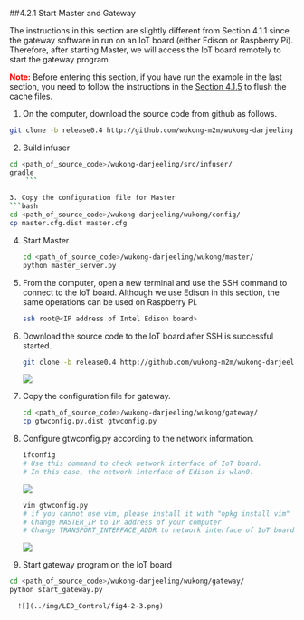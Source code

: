 ##4.2.1 Start Master and Gateway

The instructions in this section are slightly different from Section 4.1.1 since the gateway software in run on an IoT board (either Edison or Raspberry Pi). Therefore, after starting Master, we will  access the IoT board remotely to start the gateway program.   

<font color="red">**Note:**</font> Before entering this section, if you have run the example in the last section, you need to follow the instructions in the [Section 4.1.5](../discovery_issue.md) to flush the cache files.

1. On the computer, download the source code from github as follows.  

  ```bash
  git clone -b release0.4 http://github.com/wukong-m2m/wukong-darjeeling
  ```

2. Build infuser
  ```bash
  cd <path_of_source_code>/wukong-darjeeling/src/infuser/  
  gradle 
      ```      
        
3. Copy the configuration file for Master  
  ```bash
  cd <path_of_source_code>/wukong-darjeeling/wukong/config/  
  cp master.cfg.dist master.cfg  
  ```

4. Start Master    
    ```bash
    cd <path_of_source_code>/wukong-darjeeling/wukong/master/   
    python master_server.py   
    ```

5. From the computer, open a new terminal and use the SSH command to connect to the IoT board. Although we use Edison in this section, the same operations can be used on Raspberry Pi.    
    ```bash
    ssh root@<IP address of Intel Edison board> 
    ```
    
6. Download the source code to the IoT board after SSH is successful started.
    ```bash
    git clone -b release0.4 http://github.com/wukong-m2m/wukong-darjeeling  
    ```   
    ![](../img/LED_Control/fig4-2-0.png)

7. Copy the configuration file for gateway.  
    ```bash
    cd <path_of_source_code>/wukong-darjeeling/wukong/gateway/  
    cp gtwconfig.py.dist gtwconfig.py
    ```
         
8. Configure gtwconfig.py according to the network information.
   ```bash
   ifconfig 
   # Use this command to check network interface of IoT board. 
   # In this case, the network interface of Edison is wlan0.  
   ```
      ![](../img/LED_Control/fig4-2-1.png)
 
   ```bash
   vim gtwconfig.py 
   # if you cannot use vim, please install it with "opkg install vim"  
   # Change MASTER_IP to IP address of your computer
   # Change TRANSPORT_INTERFACE_ADDR to network interface of IoT board
   ```
      ![](../img/LED_Control/fig4-2-2.png)

9. Start gateway program on the IoT board    
  ```bash
  cd <path_of_source_code>/wukong-darjeeling/wukong/gateway/
  python start_gateway.py
  ```  
      ![](../img/LED_Control/fig4-2-3.png)

